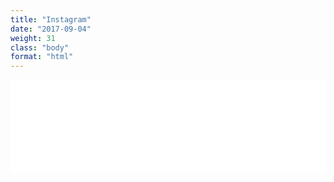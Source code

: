 ```yaml
---
title: "Instagram"
date: "2017-09-04"
weight: 31
class: "body"
format: "html"
---
```

<!-- LightWidget WIDGET --><script src="//lightwidget.com/widgets/lightwidget.js"></script><iframe src="//lightwidget.com/widgets/a441fdccc5905db68f585c412c998804.html" scrolling="no" allowtransparency="true" class="lightwidget-widget" style="width: 100%; border: 0; overflow: hidden;"></iframe>
